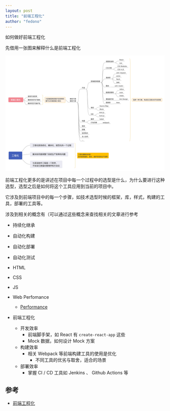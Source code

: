 ```yaml
---
layout: post 
title: "前端工程化" 
author: "fedono"
---
```


如何做好前端工程化

先借用一张图来解释什么是前端工程化

![](../assets/imgs/fe-architechture/architechture.jpg)



前端工程化更多的是讲述在项目中每一个过程中的选型是什么，为什么要进行这种选型，选型之后是如何将这个工具应用到当前的项目中。

它涉及到前端项目中的每一个步骤，如技术选型时候的框架，库，样式，构建的工具，部署的工具等。

涉及到相关的概念有（可以通过这些概念来查找相关的文章进行参考

- 持续化继承
- 自动化构建
- 自动化部署
- 自动化测试





- HTML
- CSS 
- JS
- Web Perfomance 
  - [Performance](https://developer.mozilla.org/en-US/docs/Web/Performance)
- 前端工程化 
  - 开发效率
    - 前端脚手架，如 React 有 `create-react-app` 这些 
    - Mock 数据，如何设计 Mock 方案 
  - 构建效率
    - 相关 Webpack 等前端构建工具的使用是优化
      - 不同工具的优劣与取舍，适合的场景
  - 部署效率
    - 掌握  CI / CD 工具如 Jenkins 、 Github Actions 等 

## 参考

- [前端工程化](https://www.mengfansheng.com/2020/01/01/%E5%89%8D%E7%AB%AF%E5%B7%A5%E7%A8%8B%E5%8C%96/)

 

